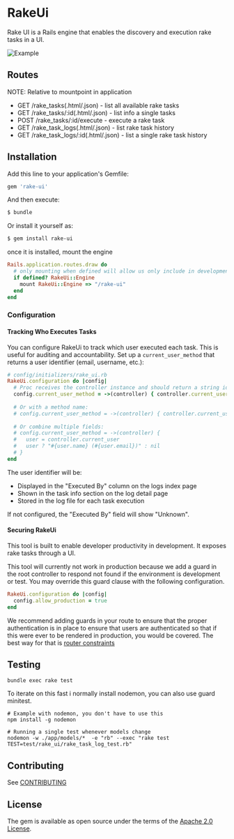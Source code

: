# RakeUi
Rake UI is a Rails engine that enables the discovery and execution rake tasks in a UI.

![Example](./README_example.gif)

## Routes

NOTE: Relative to mountpoint in application

 - GET /rake_tasks(.html/.json) - list all available rake tasks
 - GET /rake_tasks/:id(.html/.json) - list info a single tasks
 - POST /rake_tasks/:id/execute - execute a rake task
 - GET /rake_task_logs(.html/.json) - list rake task history
 - GET /rake_task_logs/:id(.html/.json) - list a single rake task history

## Installation
Add this line to your application's Gemfile:

```ruby
gem 'rake-ui'
```

And then execute:
```bash
$ bundle
```

Or install it yourself as:
```bash
$ gem install rake-ui
```

once it is installed, mount the engine
```rb
Rails.application.routes.draw do
  # only mounting when defined will allow us only include in development/test
  if defined? RakeUi::Engine
    mount RakeUi::Engine => "/rake-ui"
  end
end
```

### Configuration

#### Tracking Who Executes Tasks

You can configure RakeUi to track which user executed each task. This is useful for auditing and accountability. Set up a `current_user_method` that returns a user identifier (email, username, etc.):

```rb
# config/initializers/rake_ui.rb
RakeUi.configuration do |config|
  # Proc receives the controller instance and should return a string identifier
  config.current_user_method = ->(controller) { controller.current_user&.email }
  
  # Or with a method name:
  # config.current_user_method = ->(controller) { controller.current_user&.username }
  
  # Or combine multiple fields:
  # config.current_user_method = ->(controller) { 
  #   user = controller.current_user
  #   user ? "#{user.name} (#{user.email})" : nil
  # }
end
```

The user identifier will be:
- Displayed in the "Executed By" column on the logs index page
- Shown in the task info section on the log detail page
- Stored in the log file for each task execution

If not configured, the "Executed By" field will show "Unknown".

#### Securing RakeUi

This tool is built to enable developer productivity in development.  It exposes rake tasks through a UI.

This tool will currently not work in production because we add a guard in the root controller to respond not found if the environment is development or test. You may override this guard clause with the following configuration.

```rb
RakeUi.configuration do |config|
  config.allow_production = true
end
```

We recommend adding guards in your route to ensure that the proper authentication is in place to ensure that users are authenticated so that if this were ever to be rendered in production, you would be covered.  The best way for that is [router constraints](https://guides.rubyonrails.org/routing.html#specifying-constraints)

## Testing

`bundle exec rake test`

To iterate on this fast i normally install nodemon, you can also use guard minitest.

```
# Example with nodemon, you don't have to use this
npm install -g nodemon

# Running a single test whenever models change
nodemon -w ./app/models/*  -e "rb" --exec "rake test TEST=test/rake_ui/rake_task_log_test.rb"
```

## Contributing
See [CONTRIBUTING](./CONTRIBUTING.md)

## License
The gem is available as open source under the terms of the [Apache 2.0 License](./LICENSE).
